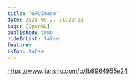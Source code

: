 ```yaml
---
title: 'GPUImage'
date: 2021-09-27 11:20:23
tags: [OpenGL]
published: true
hideInList: false
feature: 
isTop: false
---
```

https://www.jianshu.com/p/fb8964955e24